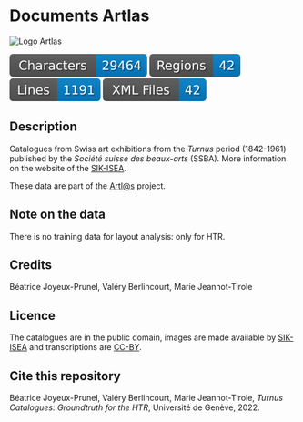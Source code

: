 # Documents  Artlas

<img alt="Logo Artlas" style="border-width:0" src="https://artlas.huma-num.fr/wp-content/uploads/2017/03/Artlas_logo_white.png" /><br/>

![characters badge](badges/characters.svg) ![regions badge](badges/regions.svg) ![lines badge](badges/lines.svg) ![files badge](badges/files.svg) 

## Description

Catalogues from Swiss art exhibitions from the _Turnus_ period (1842-1961) published by the _Société suisse des beaux-arts_ (SSBA). More information on the website of the [SIK-ISEA](https://www.sik-isea.ch/fr-ch/Archives-de-lart-biblioth%C3%A8que/Biblioth%C3%A8que/Fonds-num%C3%A9riques/Catalogue-des-Turnus).

These data are part of the [Artl@s](https://artlas.huma-num.fr/fr/) project. 

## Note on the data

There is no training data for layout analysis: only for HTR.

## Credits 

Béatrice Joyeux-Prunel, Valéry Berlincourt, Marie Jeannot-Tirole

## Licence

The catalogues are in the public domain, images are made available by [SIK-ISEA](https://www.sik-isea.ch/fr-ch/Archives-de-lart-biblioth%C3%A8que/Biblioth%C3%A8que/Fonds-num%C3%A9riques/Catalogue-des-Turnus) and transcriptions are [CC-BY](https://creativecommons.org/licenses/by/2.0/fr/).

## Cite this repository

Béatrice Joyeux-Prunel, Valéry Berlincourt, Marie Jeannot-Tirole, _Turnus Catalogues: Groundtruth for the HTR_, Université de Genève, 2022.